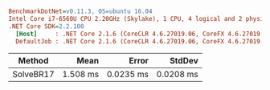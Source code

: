 ``` ini

BenchmarkDotNet=v0.11.3, OS=ubuntu 16.04
Intel Core i7-6560U CPU 2.20GHz (Skylake), 1 CPU, 4 logical and 2 physical cores
.NET Core SDK=2.2.100
  [Host]     : .NET Core 2.1.6 (CoreCLR 4.6.27019.06, CoreFX 4.6.27019.05), 64bit RyuJIT
  DefaultJob : .NET Core 2.1.6 (CoreCLR 4.6.27019.06, CoreFX 4.6.27019.05), 64bit RyuJIT


```
|    Method |     Mean |     Error |    StdDev |
|---------- |---------:|----------:|----------:|
| SolveBR17 | 1.508 ms | 0.0235 ms | 0.0208 ms |
